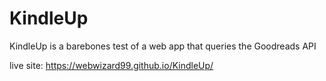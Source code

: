 # KindleUp

KindleUp is a barebones test of a web app that queries the Goodreads API

live site: https://webwizard99.github.io/KindleUp/
